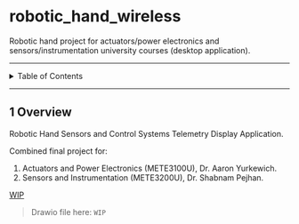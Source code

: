 # robotic_hand_wireless

Robotic hand project for actuators/power electronics and sensors/instrumentation
university courses (desktop application).

---

<details markdown="1">
  <summary>Table of Contents</summary>

<!-- TOC -->
* [robotic_hand_wireless](#robotic_hand_wireless)
  * [1 Overview](#1-overview)
<!-- TOC -->

</details>

---

## 1 Overview

Robotic Hand Sensors and Control Systems Telemetry Display Application.

Combined final project for:

1. Actuators and Power Electronics (METE3100U), Dr. Aaron Yurkewich.
2. Sensors and Instrumentation (METE3200U), Dr. Shabnam Pejhan.

[WIP]()

> Drawio file here: `WIP`
